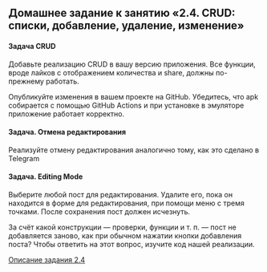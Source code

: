 ## Домашнее задание к занятию «2.4. CRUD: списки, добавление, удаление, изменение»

#### Задача CRUD
Добавьте реализацию CRUD в вашу версию приложения. Все функции, вроде лайков с отображением количества и share, должны по-прежнему работать.

Опубликуйте изменения в вашем проекте на GitHub. Убедитесь, что apk собирается с помощью GitHub Actions и при установке в эмуляторе приложение работает корректно.

#### Задача. Отмена редактирования

Реализуйте отмену редактирования аналогично тому, как это сделано в Telegram


#### Задача. Editing Mode

Выберите любой пост для редактирования. Удалите его, пока он находится в форме для редактирования, при помощи меню с тремя точками. После сохранения пост должен исчезнуть.

За счёт какой конструкции — проверки, функции и т. п. — пост не добавляется заново, как при обычном нажатии кнопки добавления поста? Чтобы ответить на этот вопрос, изучите код нашей реализации.

[Описание задания 2.4](https://github.com/netology-code/and2-homeworks/tree/master/07_crud)
